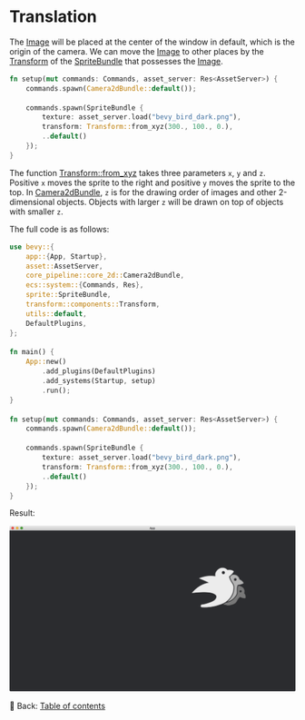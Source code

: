 # Translation

The [Image](https://docs.rs/bevy/latest/bevy/render/texture/struct.Image.html) will be placed at the center of the window in default, which is the origin of the camera.
We can move the [Image](https://docs.rs/bevy/latest/bevy/render/texture/struct.Image.html) to other places by the [Transform](https://docs.rs/bevy/latest/bevy/transform/components/struct.Transform.html) of the [SpriteBundle](https://docs.rs/bevy/latest/bevy/sprite/struct.SpriteBundle.html) that possesses the [Image](https://docs.rs/bevy/latest/bevy/render/texture/struct.Image.html).

```rust
fn setup(mut commands: Commands, asset_server: Res<AssetServer>) {
    commands.spawn(Camera2dBundle::default());

    commands.spawn(SpriteBundle {
        texture: asset_server.load("bevy_bird_dark.png"),
        transform: Transform::from_xyz(300., 100., 0.),
        ..default()
    });
}
```

The function [Transform::from_xyz](https://docs.rs/bevy/latest/bevy/transform/components/struct.Transform.html#method.from_xyz) takes three parameters `x`, `y` and `z`.
Positive `x` moves the sprite to the right and positive `y` moves the sprite to the top.
In [Camera2dBundle](https://docs.rs/bevy/latest/bevy/core_pipeline/core_2d/struct.Camera2dBundle.html), `z` is for the drawing order of images and other 2-dimensional objects.
Objects with larger `z` will be drawn on top of objects with smaller `z`.

The full code is as follows:

```rust
use bevy::{
    app::{App, Startup},
    asset::AssetServer,
    core_pipeline::core_2d::Camera2dBundle,
    ecs::system::{Commands, Res},
    sprite::SpriteBundle,
    transform::components::Transform,
    utils::default,
    DefaultPlugins,
};

fn main() {
    App::new()
        .add_plugins(DefaultPlugins)
        .add_systems(Startup, setup)
        .run();
}

fn setup(mut commands: Commands, asset_server: Res<AssetServer>) {
    commands.spawn(Camera2dBundle::default());

    commands.spawn(SpriteBundle {
        texture: asset_server.load("bevy_bird_dark.png"),
        transform: Transform::from_xyz(300., 100., 0.),
        ..default()
    });
}
```

Result:

![Translation](./pic/translation.png)

<!-- :arrow_right:  Next:  -->

:blue_book: Back: [Table of contents](./../README.md)
